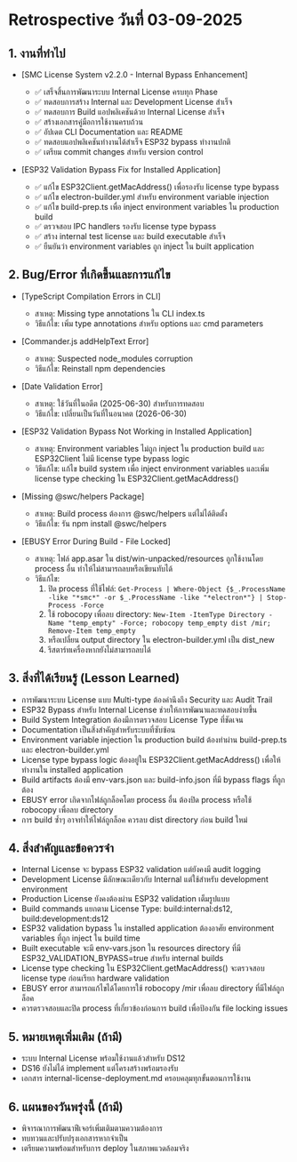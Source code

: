 # Retrospective วันที่ 03-09-2025

## 1. งานที่ทำไป

- [SMC License System v2.2.0 - Internal Bypass Enhancement]
  - ✅ เสร็จสิ้นการพัฒนาระบบ Internal License ครบทุก Phase
  - ✅ ทดสอบการสร้าง Internal และ Development License สำเร็จ
  - ✅ ทดสอบการ Build แอปพลิเคชันด้วย Internal License สำเร็จ
  - ✅ สร้างเอกสารคู่มือการใช้งานครบถ้วน
  - ✅ อัปเดต CLI Documentation และ README
  - ✅ ทดสอบแอปพลิเคชันทำงานได้สำเร็จ ESP32 bypass ทำงานปกติ
  - ✅ เตรียม commit changes สำหรับ version control

- [ESP32 Validation Bypass Fix for Installed Application]
  - ✅ แก้ไข ESP32Client.getMacAddress() เพื่อรองรับ license type bypass
  - ✅ แก้ไข electron-builder.yml สำหรับ environment variable injection
  - ✅ แก้ไข build-prep.ts เพื่อ inject environment variables ใน production build
  - ✅ ตรวจสอบ IPC handlers รองรับ license type bypass
  - ✅ สร้าง internal test license และ build executable สำเร็จ
  - ✅ ยืนยันว่า environment variables ถูก inject ใน built application

## 2. Bug/Error ที่เกิดขึ้นและการแก้ไข

- [TypeScript Compilation Errors in CLI]

  - สาเหตุ: Missing type annotations ใน CLI index.ts
  - วิธีแก้ไข: เพิ่ม type annotations สำหรับ options และ cmd parameters

- [Commander.js addHelpText Error]

  - สาเหตุ: Suspected node_modules corruption
  - วิธีแก้ไข: Reinstall npm dependencies

- [Date Validation Error]
  - สาเหตุ: ใช้วันที่ในอดีต (2025-06-30) สำหรับการทดสอบ
  - วิธีแก้ไข: เปลี่ยนเป็นวันที่ในอนาคต (2026-06-30)

- [ESP32 Validation Bypass Not Working in Installed Application]
  - สาเหตุ: Environment variables ไม่ถูก inject ใน production build และ ESP32Client ไม่มี license type bypass logic
  - วิธีแก้ไข: แก้ไข build system เพื่อ inject environment variables และเพิ่ม license type checking ใน ESP32Client.getMacAddress()

- [Missing @swc/helpers Package]
  - สาเหตุ: Build process ต้องการ @swc/helpers แต่ไม่ได้ติดตั้ง
  - วิธีแก้ไข: รัน npm install @swc/helpers

- [EBUSY Error During Build - File Locked]
  - สาเหตุ: ไฟล์ app.asar ใน dist/win-unpacked/resources ถูกใช้งานโดย process อื่น ทำให้ไม่สามารถลบหรือเขียนทับได้
  - วิธีแก้ไข: 
    1. ปิด process ที่ใช้ไฟล์: `Get-Process | Where-Object {$_.ProcessName -like "*smc*" -or $_.ProcessName -like "*electron*"} | Stop-Process -Force`
    2. ใช้ robocopy เพื่อลบ directory: `New-Item -ItemType Directory -Name "temp_empty" -Force; robocopy temp_empty dist /mir; Remove-Item temp_empty`
    3. หรือเปลี่ยน output directory ใน electron-builder.yml เป็น dist_new
    4. รีสตาร์ทเครื่องหากยังไม่สามารถลบได้

## 3. สิ่งที่ได้เรียนรู้ (Lesson Learned)

- การพัฒนาระบบ License แบบ Multi-type ต้องคำนึงถึง Security และ Audit Trail
- ESP32 Bypass สำหรับ Internal License ช่วยให้การพัฒนาและทดสอบง่ายขึ้น
- Build System Integration ต้องมีการตรวจสอบ License Type ที่ชัดเจน
- Documentation เป็นสิ่งสำคัญสำหรับระบบที่ซับซ้อน
- Environment variable injection ใน production build ต้องทำผ่าน build-prep.ts และ electron-builder.yml
- License type bypass logic ต้องอยู่ใน ESP32Client.getMacAddress() เพื่อให้ทำงานใน installed application
- Build artifacts ต้องมี env-vars.json และ build-info.json ที่มี bypass flags ที่ถูกต้อง
- EBUSY error เกิดจากไฟล์ถูกล็อคโดย process อื่น ต้องปิด process หรือใช้ robocopy เพื่อลบ directory
- การ build ซ้ำๆ อาจทำให้ไฟล์ถูกล็อค ควรลบ dist directory ก่อน build ใหม่

## 4. สิ่งสำคัญและข้อควรจำ

- Internal License จะ bypass ESP32 validation แต่ยังคงมี audit logging
- Development License มีลักษณะเดียวกับ Internal แต่ใช้สำหรับ development environment
- Production License ยังคงต้องผ่าน ESP32 validation เต็มรูปแบบ
- Build commands แยกตาม License Type: build:internal:ds12, build:development:ds12
- ESP32 validation bypass ใน installed application ต้องอาศัย environment variables ที่ถูก inject ใน build time
- Built executable จะมี env-vars.json ใน resources directory ที่มี ESP32_VALIDATION_BYPASS=true สำหรับ internal builds
- License type checking ใน ESP32Client.getMacAddress() จะตรวจสอบ license type ก่อนเรียก hardware validation
- EBUSY error สามารถแก้ไขได้โดยการใช้ robocopy /mir เพื่อลบ directory ที่มีไฟล์ถูกล็อค
- ควรตรวจสอบและปิด process ที่เกี่ยวข้องก่อนการ build เพื่อป้องกัน file locking issues

## 5. หมายเหตุเพิ่มเติม (ถ้ามี)

- ระบบ Internal License พร้อมใช้งานแล้วสำหรับ DS12
- DS16 ยังไม่ได้ implement แต่โครงสร้างพร้อมรองรับ
- เอกสาร internal-license-deployment.md ครอบคลุมทุกขั้นตอนการใช้งาน

## 6. แผนของวันพรุ่งนี้ (ถ้ามี)

- พิจารณาการพัฒนาฟีเจอร์เพิ่มเติมตามความต้องการ
- ทบทวนและปรับปรุงเอกสารหากจำเป็น
- เตรียมความพร้อมสำหรับการ deploy ในสภาพแวดล้อมจริง
